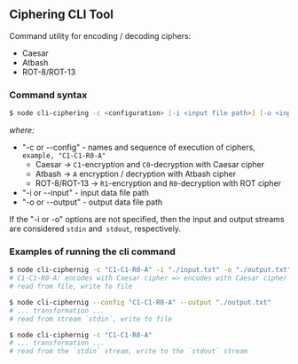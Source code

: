 ## **Ciphering CLI Tool**

Command utility for encoding / decoding ciphers:

- Caesar
- Atbash
- ROT-8/ROT-13

### **Command syntax**

```zsh
$ node cli-ciphering -c <configuration> [-i <input file path>] [-o <input file path:>]
```

_where:_

- "-с or --config" - names and sequence of execution of ciphers, `example, "C1-C1-R0-A"`
  - Caesar -> `C1`-encryption and `С0`-decryption with Caesar cipher
  - Atbash -> `A` encryption / decryption with Atbash cipher
  - ROT-8/ROT-13 -> `R1`-encryption and `R0`-decryption with ROT cipher
- "-i or --input" - input data file path
- "-o or --output" - output data file path

If the "-i or -o" options are not specified, then the input and output streams are considered `stdin` and` stdout`, respectively.

### **Examples of running the cli command**

```zsh
$ node cli-ciphernig -c "C1-C1-R0-A" -i "./input.txt" -o "./output.txt"
# C1-C1-R0-A: encodes with Caesar cipher => encodes with Caesar cipher => decodes with ROT cipher => Atbash transformation
# read from file, write to file

$ node cli-ciphernig --config "C1-C1-R0-A" --output "./output.txt"
# ... transformation ...
# read from stream `stdin`, write to file

$ node cli-ciphernig -с "C1-C1-R0-A"
# ... transformation ...
# read from the `stdin` stream, write to the `stdout` stream
```
